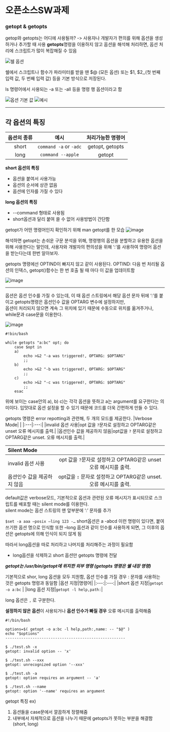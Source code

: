 # 오픈소스SW과제

### getopt & getopts

getop와 getopts는 어디에 사용될까? -> 사용자나 개발자가 편의를 위해 옵션을 생성하거나 추가할 때 사용
**getopts**명령을 이용하지 않고 옵션을 해석해 처리하면, 옵션 처리에 스크립트가 많이 복잡해질 수 있음


![쉘 옵션](https://user-images.githubusercontent.com/43934522/142739531-d9073ba1-0317-4e5b-8029-b5ac481fcbd4.png)


쉘에서 스크립트나 함수가 파라미터를 받을 땐 $@ (모든 옵션) 또는 $1, $2,,(첫 번째 입력 값, 두 번째 입력 값) 등을 기본 방식으로 저장된다.

 ls 명령어에서 사용되는 -a 또는 -all 등을 명령 행 옵션이라고 함
 
 
![옵션 기본 값](https://user-images.githubusercontent.com/43934522/142739539-71699add-4e08-4150-8ad8-cc14260248b3.png)
![예시](https://user-images.githubusercontent.com/43934522/142739547-a6147a34-f81f-4cbf-b852-812710485754.png)


---     


## 각 옵션의 특징                                      
   
   
|옵션의 종류|예시|처리가능한 명령어|
|:---:|:---:|:---:|
|short|`command -a` or `-adc`|getopt, getopts|
|long|`command --apple`|getopt|


**short 옵션의 특징**
+	옵션을 붙여서 사용가능
+	옵션의 순서에 상관 없음
+	옵션에 인자를 가질 수 있다

**long 옵션의 특징**
+	--command 형태로 사용됨 
+	short옵션과 달리 붙여 쓸 수 없어 사용방법이 간단함
	
getopt가 어떤 명령어인지 확인하기 위해 man getopt를 한 모습
 ![image](https://user-images.githubusercontent.com/43934522/142739574-ae7cda8d-d20c-44b7-bc8a-8bf6a42ee845.png)
 

해석하면 getopt는 손쉬운 구문 분석을 위해, 명령행의 옵션을 분할하고 유용한 옵션을 위해 사용한다는 말인데,
사용자와 개발자의 편의성을 위해 ‘:’를 사용하여 명령어 옵션을 받는다는데 한번 알아보자.

getopts 명령에선 OPTIND이 빠지지 않고 같이 사용된다.
OPTIND: 다음 번 처리될 옵션의 인덱스, getopt()함수는 한 번 호출 될 때 마다 이 값을 업데이트함

![image](https://user-images.githubusercontent.com/43934522/142739578-7b99dbb0-5e3a-4ee4-a777-6eb83079c3cb.png)

 ***   
옵션은 옵션 인수를 가질 수 있는데, 이 때 옵션 스트링에서 해당 옵션 문자 뒤에 ‘:’를 붙이고 getopts명령은 옵션인수 값을 OPTARG 변수에 설정하지만,   
옵션이 처리되지 않으면 계속 그 위치에 있기 때문에 수동으로 위치를 옮겨주거나, while문과 case문을 이용한다.


 ![image](https://user-images.githubusercontent.com/43934522/142739589-15d85ac1-2772-4dcc-9dba-985020b90658.png "수동으로 처리하는 모습")


```shell
#!bin/bash

while getopts "a:bc" opt; do
	case $opt in
	a)
		echo >&2 "-a was triggered!, OPTARG: $OPTARG"
		;;
	b)
		echo >&2 "-b was triggered!, OPTARG: $OPTARG"
		;;
	c)
		echo >&2 "-c was triggered!, OPTARG: $OPTARG"
		;;
	esac
```
위에 보이는 case안의 a), b) c)는 각각 옵션을 뜻하고 a는 argument를 요구한다는 의미이다.
입맛대로 옵션 설정을 할 수 있기 때문에 코드를 더욱 간편하게 만들 수 있다.

getopts 명령은 error  repotting과 관련해, 두 개의 모드를 제공한다.
 |Verbose Mode| | 
 |:---|:---:|
 |invalid 옵션 사용|opt 값을 `?`문자로 설정하고 OPTARG같은 unset 오류 메시지를 출력.|
 |옵션인수 값을 제공하지 않음|opt값을 `?` 문자로 설정하고 OPTARG같은 unset. 오류 메시지를 출력.|
 
 |Silent Mode| | 
 |:---|:---:|
 |invalid 옵션 사용|opt 값을 `?`문자로 설정하고 OPTARG같은 unset 오류 메시지를 출력.|
 |옵션인수 값을 제공하지 않음|opt값을 **`:`** 문자로 설정하고 OPTARG같은 unset. 오류 메시지를 출력.|
 
 
default값은 verbose모드, 기본적으로 옵션과 관련된 오류 메시지가 표시되므로 스크립트를 배포할 때는 silent mode를 이용한다.    
silent mode는 옵션 스트링의 맨 앞부분에 ‘:’ 문자를 추가

`$set -a aaa –posix –ling 123 -…`
short옵션은 a -abcd 이런 명령이 있다면, 붙여쓰기한 옵션 명으로 인식함
또한 –long 옵션과 같이 인수를 사용하게 되면, 그 이후의 옵션은 getopts에 의해 인식이 되지 않게 됨    


따라서 long옵션을 따로 처리하고 나머지를 처리해주는 과정이 필요함
+	long옵션을 삭제하고 short 옵션만 getopts 명령에 전달

***getopt는 /usr/bin/getopt에 위치한 외부 명령 (getopts 명령은 쉘 내장 명령)***

기본적으로 shor, long 옵션을 모두 지원함, 옵션 인수를 가질 경우 : 문자를 사용하는 것은 getopts 명령과 동일함
|옵션 지정|명령어|
|:---:|:---:|
|short 옵션 지정|`getopt -o a:bc` |
|long 옵션 지정|`getopt -l help,path:`|

long 옵션은 `,` 로 구분한다.

**설정하지 않은 옵션**이 사용되거나 **옵션 인수가 빠질 경우** 오류 메시지를 출력해줌 
```shell
#!/bin/bash

options=$( getopt -o a:bc -l help,path:,name: -- "$@" )
echo "$options"
-----------------------------------------------------

$ ./test.sh -x
getopt: invalid option -- 'x'

$ ./test.sh --xxx
getopt: unrecognized option '--xxx'

$ ./test.sh -a
getopt: option requires an argument -- 'a'

$ ./test.sh --name
getopt: option '--name' requires an argument
```
getopt 특징 ex)
1.	옵션들을 case문에서 깔끔하게 정렬해줌 
2.	내부에서 자체적으로 옵션을 나누기 때문에 getopts가 못하는 부분을 해결함(short, long)

